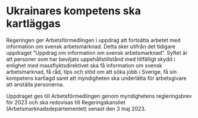 # Ukrainares kompetens ska kartläggas

Regeringen ger Arbetsförmedlingen i uppdrag att fortsätta arbetet med information om svensk arbetsmarknad. Detta sker utifrån det tidigare uppdraget ”Uppdrag om information om svensk arbetsmarknad”. Syftet är att personer som har beviljats uppehållstillstånd med tillfälligt skydd i enlighet med massflyktsdirektivet ska få information om svensk arbetsmarknad, få råd, tips och stöd om att söka jobb i Sverige, få sin kompetens kartlagd samt att myndigheten ska underlätta för arbetsgivare att anställa personerna.

Uppdraget ges till Arbetsförmedlingen genom myndighetens regleringsbrev för 2023 och ska redovisas till Regeringskansliet (Arbetsmarknadsdepartementet) senast den 3 maj 2023\.
